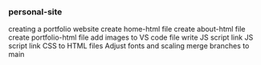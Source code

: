 ### personal-site
creating a portfolio website
create home-html file
create about-html file
create portfolio-html file
add images to VS code file
write JS script
link JS script
link CSS to HTML files
Adjust fonts and scaling
merge branches to main


